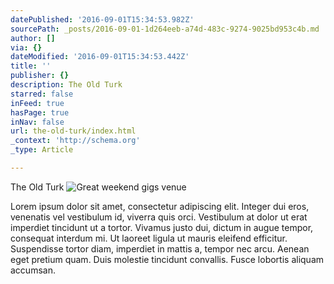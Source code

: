 ```yaml
---
datePublished: '2016-09-01T15:34:53.982Z'
sourcePath: _posts/2016-09-01-1d264eeb-a74d-483c-9274-9025bd953c4b.md
author: []
via: {}
dateModified: '2016-09-01T15:34:53.442Z'
title: ''
publisher: {}
description: The Old Turk
starred: false
inFeed: true
hasPage: true
inNav: false
url: the-old-turk/index.html
_context: 'http://schema.org'
_type: Article

---
```

The Old Turk
![Great weekend gigs venue](https://the-grid-user-content.s3-us-west-2.amazonaws.com/99d8a53c-5699-41c6-88dd-0905eed26cd8.jpg)

Lorem ipsum dolor sit amet, consectetur adipiscing elit. Integer dui eros, venenatis vel vestibulum id, viverra quis orci. Vestibulum at dolor ut erat imperdiet tincidunt ut a tortor. Vivamus justo dui, dictum in augue tempor, consequat interdum mi. Ut laoreet ligula ut mauris eleifend efficitur. Suspendisse tortor diam, imperdiet in mattis a, tempor nec arcu. Aenean eget pretium quam. Duis molestie tincidunt convallis. Fusce lobortis aliquam accumsan.